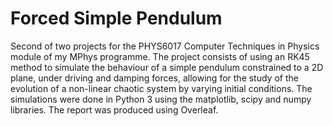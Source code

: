 # Forced Simple Pendulum

Second of two projects for the PHYS6017 Computer Techniques in Physics module of my MPhys programme. The project consists of using an RK45 method to simulate the behaviour of a simple pendulum constrained to a 2D plane, under driving and damping forces, allowing for the study of the evolution of a non-linear chaotic system by varying initial conditions. The simulations were done in Python 3 using the matplotlib, scipy and numpy libraries. The report was produced using Overleaf.
